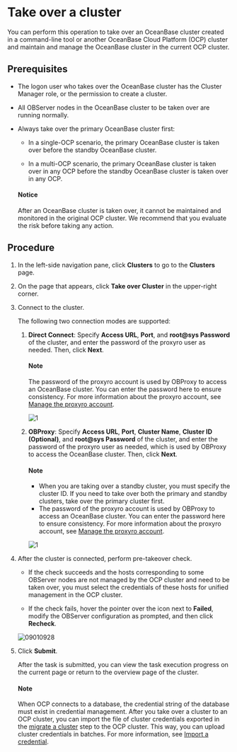 # Take over a cluster

You can perform this operation to take over an OceanBase cluster created in a command-line tool or another OceanBase Cloud Platform (OCP) cluster and maintain and manage the OceanBase cluster in the current OCP cluster.

## Prerequisites

* The logon user who takes over the OceanBase cluster has the Cluster Manager role, or the permission to create a cluster.

* All OBServer nodes in the OceanBase cluster to be taken over are running normally.

* Always take over the primary OceanBase cluster first:

  * In a single-OCP scenario, the primary OceanBase cluster is taken over before the standby OceanBase cluster.

  * In a multi-OCP scenario, the primary OceanBase cluster is taken over in any OCP before the standby OceanBase cluster is taken over in any OCP.

   <main id="notice" type='notice'>
    <h4>Notice</h4>
    <p>After an OceanBase cluster is taken over, it cannot be maintained and monitored in the original OCP cluster. We recommend that you evaluate the risk before taking any action. </p>
   </main>

## Procedure

1. In the left-side navigation pane, click **Clusters** to go to the **Clusters** page.

2. On the page that appears, click **Take over Cluster** in the upper-right corner.

3. Connect to the cluster.

   The following two connection modes are supported:

   1. **Direct Connect**: Specify **Access URL**, **Port**, and **root@sys Password** of the cluster, and enter the password of the proxyro user as needed. Then, click **Next**.

      <main id="notice" type='explain'>
      <h4>Note</h4>
      <p>The password of the proxyro account is used by OBProxy to access an OceanBase cluster. You can enter the password here to ensure consistency. For more information about the proxyro account, see <a href="../../800.obproxy-functions/300.manage-a-obproxy-cluster/900.proxyro-user-management.md">Manage the proxyro account</a>. </p>
      </main>

      ![1](https://obbusiness-private.oss-cn-shanghai.aliyuncs.com/doc/img/ocp/422/%E7%9B%B4%E8%BF%9E%E6%96%B9%E5%BC%8F1.png)

   2. **OBProxy**: Specify **Access URL**, **Port**, **Cluster Name**, **Cluster ID (Optional)**, and **root@sys Password** of the cluster, and enter the password of the proxyro user as needed, which is used by OBProxy to access the OceanBase cluster. Then, click **Next**.

      <main id="notice" type='explain'>
      <h4>Note</h4>
      <p><ul><li>When you are taking over a standby cluster, you must specify the cluster ID. If you need to take over both the primary and standby clusters, take over the primary cluster first. </li><li>The password of the proxyro account is used by OBProxy to access an OceanBase cluster. You can enter the password here to ensure consistency. For more information about the proxyro account, see <a href="../../800.obproxy-functions/300.manage-a-obproxy-cluster/900.proxyro-user-management.md">Manage the proxyro account</a>. </li></ul></p>
      </main>

      ![1](https://obbusiness-private.oss-cn-shanghai.aliyuncs.com/doc/img/ocp/422/obproxy%E6%8E%A5%E7%AE%A1.png)

4. After the cluster is connected, perform pre-takeover check.

   * If the check succeeds and the hosts corresponding to some OBServer nodes are not managed by the OCP cluster and need to be taken over, you must select the credentials of these hosts for unified management in the OCP cluster.

   * If the check fails, hover the pointer over the icon next to **Failed**, modify the OBServer configuration as prompted, and then click **Recheck**.

   ![09010928](https://obbusiness-private.oss-cn-shanghai.aliyuncs.com/doc/img/ocp/422/%E9%A2%84%E6%A3%80%E6%9F%A51.png)

5. Click **Submit**.

   After the task is submitted, you can view the task execution progress on the current page or return to the overview page of the cluster.

    <main id="notice" type='explain'>
    <h4>Note</h4>
    <p>When OCP connects to a database, the credential string of the database must exist in credential management. After you take over a cluster to an OCP cluster, you can import the file of cluster credentials exported in the <a href="650.migrate-a-cluster.md">migrate a cluster</a> step to the OCP cluster. This way, you can upload cluster credentials in batches. For more information, see <a href="../../1600.system-management-features/100.manage-password-box/300.import-a-credential.md">Import a credential</a>. </p>
    </main>
